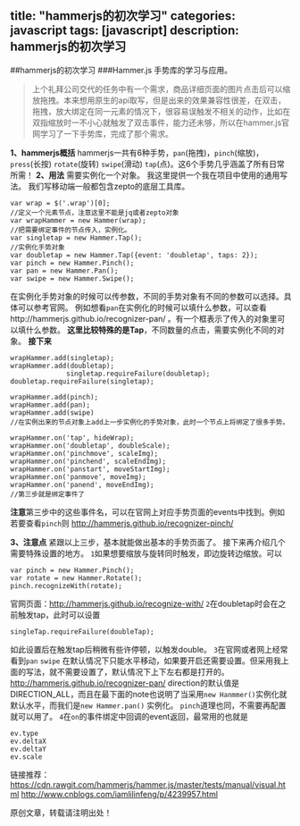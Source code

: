 title: "hammerjs的初次学习"
categories: javascript
tags: [javascript]
description: hammerjs的初次学习
---

##hammerjs的初次学习
###Hammer.js 手势库的学习与应用。
> 上个礼拜公司交代的任务中有一个需求，商品详细页面的图片点击后可以缩放拖拽。本来想用原生的api取写，但是出来的效果兼容性很差，在双击，拖拽，放大绑定在同一元素的情况下，很容易误触发不相关的动作，比如在双指缩放时一不小心就触发了双击事件，能力还未够，所以在hammer.js官网学习了一下手势库，完成了那个需求。

**1、hammerjs概括**
hammerjs一共有6种手势，`pan`(拖拽)，`pinch`(缩放)，`press`(长按) `rotate`(旋转)  `swipe`(滑动) `tap`(点)。这6个手势几乎涵盖了所有日常所需！
**2、用法**
需要实例化一个对象。
我这里提供一个我在项目中使用的通用写法。
我们写移动端一般都包含zepto的底层工具库。
```
var wrap = $('.wrap')[0];
//定义一个元素节点，注意这里不能是jq或者zepto对象
var wrapHammer = new Hammer(wrap);
//把需要绑定事件的节点传入，实例化。
var singletap = new Hammer.Tap();
//实例化手势对象
var doubletap = new Hammer.Tap({event: 'doubletap', taps: 2});
var pinch = new Hammer.Pinch();
var pan = new Hammer.Pan();
var swipe = new Hammer.Swipe();
```
在实例化手势对象的时候可以传参数，不同的手势对象有不同的参数可以选择。具体可以参考官网。
例如想看`pan`在实例化的时候可以填什么参数，可以查看http://hammerjs.github.io/recognizer-pan/ 。有一个框表示了传入的对象里可以填什么参数。
**这里比较特殊的是Tap**，不同数量的点击，需要实例化不同的对象。
**接下来**
```
wrapHammer.add(singletap);
wrapHammer.add(doubletap);
			  singletap.requireFailure(doubletap);			doubletap.requireFailure(singletap);
			  
wrapHammer.add(pinch);
wrapHammer.add(pan);
wrapHammer.add(swipe)
//在实例出来的节点对象上add上一步实例化的手势对象，此时一个节点上将绑定了很多手势。
```
```
wrapHammer.on('tap', hideWrap);
wrapHammer.on('doubletap', doubleScale);
wrapHammer.on('pinchmove', scaleImg);
wrapHammer.on('pinchend', scaleEndImg);
wrapHammer.on('panstart', moveStartImg);
wrapHammer.on('panmove', moveImg);
wrapHammer.on('panend', moveEndImg);
//第三步就是绑定事件了
```
**注意**第三步中的这些事件名，可以在官网上对应手势页面的events中找到。例如若要查看`pinch`则
http://hammerjs.github.io/recognizer-pinch/

**3、注意点**
紧跟以上三步，基本就能做出基本的手势页面了。
接下来再介绍几个需要特殊设置的地方。
`1`如果想要缩放与旋转同时触发，即边旋转边缩放。可以
```
var pinch = new Hammer.Pinch();
var rotate = new Hammer.Rotate();
pinch.recognizeWith(rotate);
```
官网页面：http://hammerjs.github.io/recognize-with/
`2`在doubletap时会在之前触发tap，此时可以设置
```
singleTap.requireFailure(doubleTap);
```
如此设置后在触发tap后稍微有些许停顿，以触发double。
`3`在官网或者网上经常看到`pan` `swipe` 在默认情况下只能水平移动，如果要开启还需要设置。但采用我上面的写法，就不需要设置了，默认情况下上下左右都是打开的。
http://hammerjs.github.io/recognizer-pan/ 
direction的默认值是DIRECTION_ALL，而且在最下面的note也说明了当采用`new Hanmmer()`实例化就默认水平，而我们是`new Hammer.pan()` 实例化。
`pinch`道理也同，不需要再配置就可以用了。
`4`在`on`的事件绑定中回调的event返回，最常用的也就是
```
ev.type
ev.deltaX
ev.deltaY
ev.scale
```

链接推荐：
https://cdn.rawgit.com/hammerjs/hammer.js/master/tests/manual/visual.html
http://www.cnblogs.com/iamlilinfeng/p/4239957.html

原创文章，转载请注明出处！
